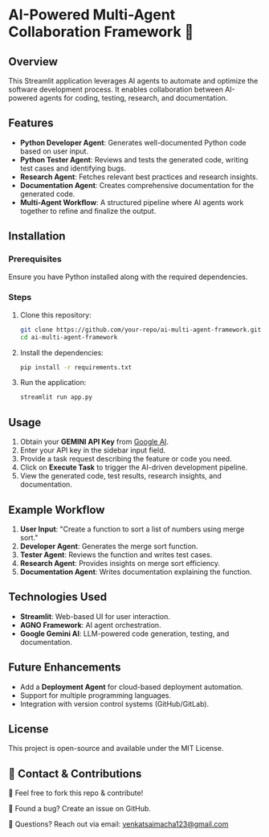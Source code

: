 # AI-Powered Multi-Agent Collaboration Framework 🤖

## Overview
This Streamlit application leverages AI agents to automate and optimize the software development process. It enables collaboration between AI-powered agents for coding, testing, research, and documentation.

## Features
- **Python Developer Agent**: Generates well-documented Python code based on user input.
- **Python Tester Agent**: Reviews and tests the generated code, writing test cases and identifying bugs.
- **Research Agent**: Fetches relevant best practices and research insights.
- **Documentation Agent**: Creates comprehensive documentation for the generated code.
- **Multi-Agent Workflow**: A structured pipeline where AI agents work together to refine and finalize the output.

## Installation
### Prerequisites
Ensure you have Python installed along with the required dependencies.

### Steps
1. Clone this repository:
   ```bash
   git clone https://github.com/your-repo/ai-multi-agent-framework.git
   cd ai-multi-agent-framework
   ```
2. Install the dependencies:
   ```bash
   pip install -r requirements.txt
   ```
3. Run the application:
   ```bash
   streamlit run app.py
   ```

## Usage
1. Obtain your **GEMINI API Key** from [Google AI](https://ai.google.dev/).
2. Enter your API key in the sidebar input field.
3. Provide a task request describing the feature or code you need.
4. Click on **Execute Task** to trigger the AI-driven development pipeline.
5. View the generated code, test results, research insights, and documentation.

## Example Workflow
1. **User Input**: "Create a function to sort a list of numbers using merge sort."
2. **Developer Agent**: Generates the merge sort function.
3. **Tester Agent**: Reviews the function and writes test cases.
4. **Research Agent**: Provides insights on merge sort efficiency.
5. **Documentation Agent**: Writes documentation explaining the function.

## Technologies Used
- **Streamlit**: Web-based UI for user interaction.
- **AGNO Framework**: AI agent orchestration.
- **Google Gemini AI**: LLM-powered code generation, testing, and documentation.

## Future Enhancements
- Add a **Deployment Agent** for cloud-based deployment automation.
- Support for multiple programming languages.
- Integration with version control systems (GitHub/GitLab).

## License
This project is open-source and available under the MIT License.

## 📩 Contact & Contributions

🔹 Feel free to fork this repo & contribute!

🔹 Found a bug? Create an issue on GitHub.

🔹 Questions? Reach out via email: venkatsaimacha123@gmail.com

